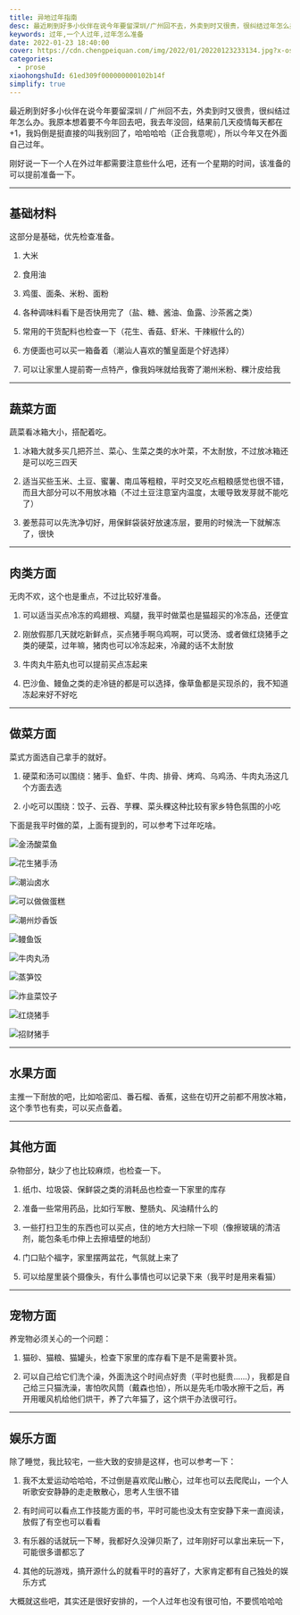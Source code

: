 ```yaml
---
title: 异地过年指南
desc: 最近刷到好多小伙伴在说今年要留深圳/广州回不去，外卖到时又很贵，很纠结过年怎么办。我原本想着要不今年回去吧，我去年没回，结果前几天疫情每天都在+1，我妈倒是挺直接的叫我别回了，哈哈哈哈（正合我意呢），所以今年又在外面自己过年。
keywords: 过年,一个人过年,过年怎么准备
date: 2022-01-23 18:40:00
cover: https://cdn.chengpeiquan.com/img/2022/01/20220123233134.jpg?x-oss-process=image/interlace,1
categories:
  - prose
xiaohongshuId: 61ed309f000000000102b14f
simplify: true
---
```


最近刷到好多小伙伴在说今年要留深圳 / 广州回不去，外卖到时又很贵，很纠结过年怎么办。我原本想着要不今年回去吧，我去年没回，结果前几天疫情每天都在+1，我妈倒是挺直接的叫我别回了，哈哈哈哈（正合我意呢），所以今年又在外面自己过年。

刚好说一下一个人在外过年都需要注意些什么吧，还有一个星期的时间，该准备的可以提前准备一下。

---

## 基础材料

这部分是基础，优先检查准备。

1. 大米

2. 食用油

3. 鸡蛋、面条、米粉、面粉

4. 各种调味料看下是否快用完了（盐、糖、酱油、鱼露、沙茶酱之类）

5. 常用的干货配料也检查一下（花生、香菇、虾米、干辣椒什么的）

6. 方便面也可以买一箱备着（潮汕人喜欢的蟹皇面是个好选择）

7. 可以让家里人提前寄一点特产，像我妈咪就给我寄了潮州米粉、粿汁皮给我

---

## 蔬菜方面

蔬菜看冰箱大小，搭配着吃。

1. 冰箱大就多买几把芥兰、菜心、生菜之类的水叶菜，不太耐放，不过放冰箱还是可以吃三四天

2. 适当买些玉米、土豆、蜜薯、南瓜等粗粮，平时交叉吃点粗粮感觉也很不错，而且大部分可以不用放冰箱（不过土豆注意室内温度，太暖导致发芽就不能吃了）

3. 姜葱蒜可以先洗净切好，用保鲜袋装好放速冻层，要用的时候洗一下就解冻了，很快

---

## 肉类方面

无肉不欢，这个也是重点，不过比较好准备。

1. 可以适当买点冷冻的鸡翅根、鸡腿，我平时做菜也是猫超买的冷冻品，还便宜

2. 刚放假那几天就吃新鲜点，买点猪手啊乌鸡啊，可以煲汤、或者做红烧猪手之类的硬菜，过年嘛，猪肉也可以冷冻起来，冷藏的话不太耐放

3. 牛肉丸牛筋丸也可以提前买点冻起来

4. 巴沙鱼、鳗鱼之类的走冷链的都是可以选择，像草鱼都是买现杀的，我不知道冻起来好不好吃

---

## 做菜方面

菜式方面选自己拿手的就好。

1. 硬菜和汤可以围绕：猪手、鱼虾、牛肉、排骨、烤鸡、乌鸡汤、牛肉丸汤这几个方面去选

2. 小吃可以围绕：饺子、云吞、芋粿、菜头粿这种比较有家乡特色氛围的小吃

下面是我平时做的菜，上面有提到的，可以参考下过年吃啥。

![金汤酸菜鱼](https://cdn.chengpeiquan.com/img/2022/01/20220123233546.jpg?x-oss-process=image/interlace,1)

![花生猪手汤](https://cdn.chengpeiquan.com/img/2022/01/20220123233542.jpg?x-oss-process=image/interlace,1)

![潮汕卤水](https://cdn.chengpeiquan.com/img/2022/01/20220123233543.jpg?x-oss-process=image/interlace,1)

![可以做做蛋糕](https://cdn.chengpeiquan.com/img/2022/01/20220123233545.jpg?x-oss-process=image/interlace,1)

![潮州炒香饭](https://cdn.chengpeiquan.com/img/2022/01/20220123233544.jpg?x-oss-process=image/interlace,1)

![鳗鱼饭](https://cdn.chengpeiquan.com/img/2022/01/20220123233547.jpg?x-oss-process=image/interlace,1)

![牛肉丸汤](https://cdn.chengpeiquan.com/img/2022/01/20220123233549.jpg?x-oss-process=image/interlace,1)

![蒸笋饺](https://cdn.chengpeiquan.com/img/2022/01/20220123233551.jpg?x-oss-process=image/interlace,1)

![炸韭菜饺子](https://cdn.chengpeiquan.com/img/2022/01/20220123233550.jpg?x-oss-process=image/interlace,1)

![红烧猪手](https://cdn.chengpeiquan.com/img/2022/01/20220123233552.jpg?x-oss-process=image/interlace,1)

![招财猪手](https://cdn.chengpeiquan.com/img/2022/01/20220123233548.jpg?x-oss-process=image/interlace,1)

---

## 水果方面

主推一下耐放的吧，比如哈密瓜、番石榴、香蕉，这些在切开之前都不用放冰箱，这个季节也有卖，可以买点备着。

---

## 其他方面

杂物部分，缺少了也比较麻烦，也检查一下。

1. 纸巾、垃圾袋、保鲜袋之类的消耗品也检查一下家里的库存

2. 准备一些常用药品，比如行军散、整肠丸、风油精什么的

3. 一些打扫卫生的东西也可以买点，住的地方大扫除一下呗（像擦玻璃的清洁剂，能包条毛巾伸上去擦墙壁的地刮）

4. 门口贴个福字，家里摆两盆花，气氛就上来了

5. 可以给屋里装个摄像头，有什么事情也可以记录下来（我平时是用来看猫）

---

## 宠物方面

养宠物必须关心的一个问题：

1. 猫砂、猫粮、猫罐头，检查下家里的库存看下是不是需要补货。

2. 可以自己给它们洗个澡，外面洗这个时间点好贵（平时也挺贵……），我都是自己给三只猫洗澡，害怕吹风筒（戴森也怕），所以是先毛巾吸水擦干之后，再开用暖风机给他们烘干，养了六年猫了，这个烘干办法很可行。

---

## 娱乐方面

除了睡觉，我比较宅，一些大致的安排是这样，也可以参考一下：

1. 我不太爱运动哈哈哈，不过倒是喜欢爬山散心，过年也可以去爬爬山，一个人听歌安安静静的走走散散心，思考人生很不错

2. 有时间可以看点工作技能方面的书，平时可能也没太有空安静下来一直阅读，放假了有空也可以看看

3. 有乐器的话就玩一下琴，我都好久没弹贝斯了，过年刚好可以拿出来玩一下，可能很多谱都忘了

4. 其他的玩游戏，搞开源什么的就看平时的喜好了，大家肯定都有自己独处的娱乐方式

大概就这些吧，其实还是很好安排的，一个人过年也没有很可怕，不要慌哈哈哈
